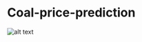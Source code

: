 # Coal-price-prediction


![alt text](https://github.com/progamandoconro/carbon-prediction "Title")



